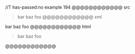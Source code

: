 //T has-passed:no
example 194
@@@@@@@@@@@@ src
> bar
baz
> foo
@@@@@@@@@@@@ xml
<?xml version="1.0" encoding="UTF-8"?>
<!DOCTYPE document SYSTEM "CommonMark.dtd">
<document xmlns="http://commonmark.org/xml/1.0">
  <block_quote>
    <paragraph>
      <text>bar</text>
      <softbreak />
      <text>baz</text>
      <softbreak />
      <text>foo</text>
    </paragraph>
  </block_quote>
</document>
@@@@@@@@@@@@ html
<blockquote>
<p>bar
baz
foo</p>
</blockquote>
@@@@@@@@@@@@
